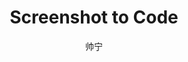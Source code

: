 ---
layout: ../../layouts/MarkdownPostLayout.astro
title: Screenshot to Code
pubDate: 2024-03-08
description: '放入屏幕截图并将其转换为干净的代码（HTML/Tailwind/React/Vue）'
author: 帅宁
tags: ['code']
---